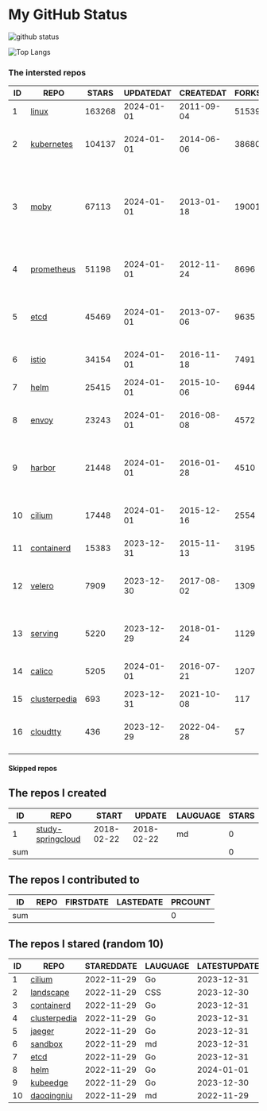 # My GitHub Status

<img src="https://github-readme-stats-1.yihong0618.vercel.app/api?username=daoqingniu&show_icons=true&&&hide_title=true&count_private=true" alt="github status" />

![Top Langs](https://github-readme-stats-1.yihong0618.vercel.app/api/top-langs/?username=daoqingniu&layout=compact)

<!--START_SECTION:github_repos-->
### The intersted repos
| ID |                              REPO                               | STARS  | UPDATEDAT  | CREATEDAT  | FORKSCOUNT |                                                DESCRIPTIONS                                                |
|----|-----------------------------------------------------------------|--------|------------|------------|------------|------------------------------------------------------------------------------------------------------------|
|  1 | [linux](https://github.com/torvalds/linux)                      | 163268 | 2024-01-01 | 2011-09-04 |      51539 | Linux kernel source tree                                                                                   |
|  2 | [kubernetes](https://github.com/kubernetes/kubernetes)          | 104137 | 2024-01-01 | 2014-06-06 |      38680 | Production-Grade Container Scheduling and Management                                                       |
|  3 | [moby](https://github.com/moby/moby)                            |  67113 | 2024-01-01 | 2013-01-18 |      19001 | The Moby Project - a collaborative project for the container ecosystem to assemble container-based systems |
|  4 | [prometheus](https://github.com/prometheus/prometheus)          |  51198 | 2024-01-01 | 2012-11-24 |       8696 | The Prometheus monitoring system and time series database.                                                 |
|  5 | [etcd](https://github.com/etcd-io/etcd)                         |  45469 | 2024-01-01 | 2013-07-06 |       9635 | Distributed reliable key-value store for the most critical data of a distributed system                    |
|  6 | [istio](https://github.com/istio/istio)                         |  34154 | 2024-01-01 | 2016-11-18 |       7491 | Connect, secure, control, and observe services.                                                            |
|  7 | [helm](https://github.com/helm/helm)                            |  25415 | 2024-01-01 | 2015-10-06 |       6944 | The Kubernetes Package Manager                                                                             |
|  8 | [envoy](https://github.com/envoyproxy/envoy)                    |  23243 | 2024-01-01 | 2016-08-08 |       4572 | Cloud-native high-performance edge/middle/service proxy                                                    |
|  9 | [harbor](https://github.com/goharbor/harbor)                    |  21448 | 2024-01-01 | 2016-01-28 |       4510 | An open source trusted cloud native registry project that stores, signs, and scans content.                |
| 10 | [cilium](https://github.com/cilium/cilium)                      |  17448 | 2024-01-01 | 2015-12-16 |       2554 | eBPF-based Networking, Security, and Observability                                                         |
| 11 | [containerd](https://github.com/containerd/containerd)          |  15383 | 2023-12-31 | 2015-11-13 |       3195 | An open and reliable container runtime                                                                     |
| 12 | [velero](https://github.com/vmware-tanzu/velero)                |   7909 | 2023-12-30 | 2017-08-02 |       1309 | Backup and migrate Kubernetes applications and their persistent volumes                                    |
| 13 | [serving](https://github.com/knative/serving)                   |   5220 | 2023-12-29 | 2018-01-24 |       1129 | Kubernetes-based, scale-to-zero, request-driven compute                                                    |
| 14 | [calico](https://github.com/projectcalico/calico)               |   5205 | 2024-01-01 | 2016-07-21 |       1207 | Cloud native networking and network security                                                               |
| 15 | [clusterpedia](https://github.com/clusterpedia-io/clusterpedia) |    693 | 2023-12-31 | 2021-10-08 |        117 | The Encyclopedia of Kubernetes clusters                                                                    |
| 16 | [cloudtty](https://github.com/cloudtty/cloudtty)                |    436 | 2023-12-29 | 2022-04-28 |         57 | A Friendly Kubernetes CloudShell (Web Terminal) !                                                          |



#### Skipped repos
<!--END_SECTION:github_repos-->

<!--START_SECTION:my_github-->
## The repos I created
| ID  |                                 REPO                                 |   START    |   UPDATE   | LAUGUAGE | STARS |
|-----|----------------------------------------------------------------------|------------|------------|----------|-------|
|   1 | [study-springcloud](https://github.com/daoqingniu/study-springcloud) | 2018-02-22 | 2018-02-22 | md       |     0 |
| sum |                                                                      |            |            |          |     0 |

## The repos I contributed to
| ID  | REPO | FIRSTDATE | LASTEDATE | PRCOUNT |
|-----|------|-----------|-----------|---------|
| sum |      |           |           |       0 |

## The repos I stared (random 10)
| ID |                              REPO                               | STAREDDATE | LAUGUAGE | LATESTUPDATE |
|----|-----------------------------------------------------------------|------------|----------|--------------|
|  1 | [cilium](https://github.com/cilium/cilium)                      | 2022-11-29 | Go       | 2023-12-31   |
|  2 | [landscape](https://github.com/cncf/landscape)                  | 2022-11-29 | CSS      | 2023-12-30   |
|  3 | [containerd](https://github.com/containerd/containerd)          | 2022-11-29 | Go       | 2023-12-31   |
|  4 | [clusterpedia](https://github.com/clusterpedia-io/clusterpedia) | 2022-11-29 | Go       | 2023-12-31   |
|  5 | [jaeger](https://github.com/jaegertracing/jaeger)               | 2022-11-29 | Go       | 2023-12-31   |
|  6 | [sandbox](https://github.com/cncf/sandbox)                      | 2022-11-29 | md       | 2023-12-31   |
|  7 | [etcd](https://github.com/etcd-io/etcd)                         | 2022-11-29 | Go       | 2023-12-31   |
|  8 | [helm](https://github.com/helm/helm)                            | 2022-11-29 | Go       | 2024-01-01   |
|  9 | [kubeedge](https://github.com/kubeedge/kubeedge)                | 2022-11-29 | Go       | 2023-12-30   |
| 10 | [daoqingniu](https://github.com/daoqingniu/daoqingniu)          | 2022-11-29 | md       | 2022-11-29   |

<!--END_SECTION:my_github-->
